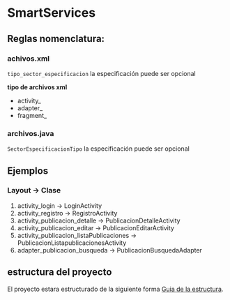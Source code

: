 ﻿# SmartServices

## Reglas nomenclatura:
### achivos.xml 
 
  `tipo_sector_especificacion`  la especificación puede ser opcional
 
  **tipo de archivos xml**
  
  - activity_
  - adapter_
  - fragment_
  
### archivos.java
  
 `SectorEspecificacionTipo`  la especificación puede ser opcional
 
 ## Ejemplos 
 
 ### Layout -> Clase
  1. activity_login -> LoginActivity
  2. activity_registro -> RegistroActivity
  3. activity_publicacion_detalle -> PublicacionDetalleActivity
  4. activity_publicacion_editar -> PublicacionEditarActivity
  5. activity_publicacion_listaPublicaciones -> PublicacionListapublicacionesActivity
  6. adapter_publicacion_busqueda -> PublicacionBusquedaAdapter
 
 ## estructura del proyecto
 
 El proyecto estara estructurado de la siguiente forma [Guia de la estructura](https://blog.smartlogic.io/2013-07-09-organizing-your-android-development-code-structure/).
 
  
